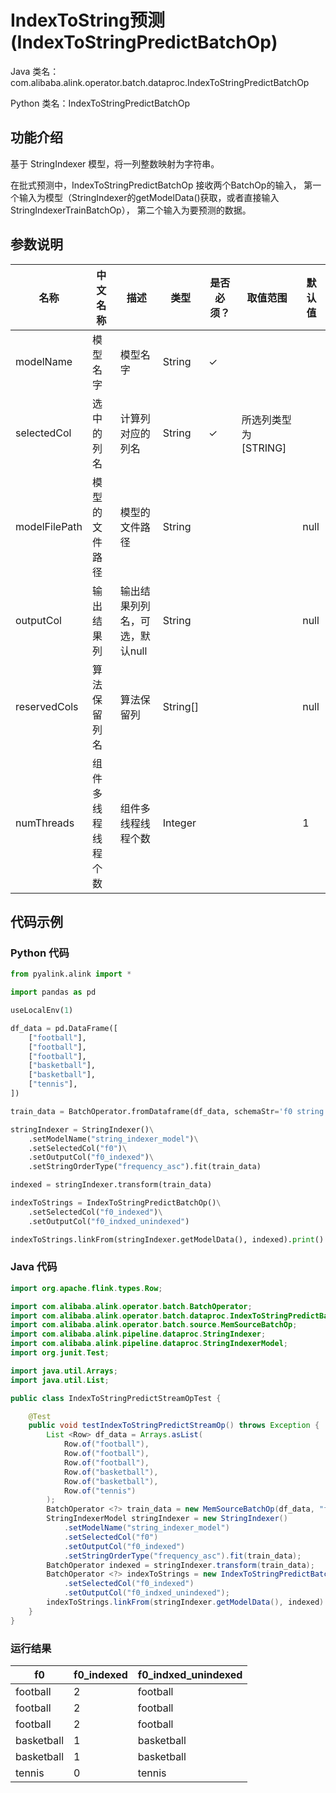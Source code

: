 # IndexToString预测 (IndexToStringPredictBatchOp)
Java 类名：com.alibaba.alink.operator.batch.dataproc.IndexToStringPredictBatchOp

Python 类名：IndexToStringPredictBatchOp


## 功能介绍
基于 StringIndexer 模型，将一列整数映射为字符串。

在批式预测中，IndexToStringPredictBatchOp 接收两个BatchOp的输入，
第一个输入为模型（StringIndexer的getModelData()获取，或者直接输入StringIndexerTrainBatchOp），
第二个输入为要预测的数据。

## 参数说明
| 名称 | 中文名称 | 描述 | 类型 | 是否必须？ | 取值范围 | 默认值 |
| --- | --- | --- | --- | --- | --- | --- |
| modelName | 模型名字 | 模型名字 | String | ✓ |  |  |
| selectedCol | 选中的列名 | 计算列对应的列名 | String | ✓ | 所选列类型为 [STRING] |  |
| modelFilePath | 模型的文件路径 | 模型的文件路径 | String |  |  | null |
| outputCol | 输出结果列 | 输出结果列列名，可选，默认null | String |  |  | null |
| reservedCols | 算法保留列名 | 算法保留列 | String[] |  |  | null |
| numThreads | 组件多线程线程个数 | 组件多线程线程个数 | Integer |  |  | 1 |

## 代码示例
### Python 代码
```python
from pyalink.alink import *

import pandas as pd

useLocalEnv(1)

df_data = pd.DataFrame([
    ["football"],
    ["football"],
    ["football"],
    ["basketball"],
    ["basketball"],
    ["tennis"],
])

train_data = BatchOperator.fromDataframe(df_data, schemaStr='f0 string')

stringIndexer = StringIndexer()\
    .setModelName("string_indexer_model")\
    .setSelectedCol("f0")\
    .setOutputCol("f0_indexed")\
    .setStringOrderType("frequency_asc").fit(train_data)

indexed = stringIndexer.transform(train_data)

indexToStrings = IndexToStringPredictBatchOp()\
    .setSelectedCol("f0_indexed")\
    .setOutputCol("f0_indxed_unindexed")

indexToStrings.linkFrom(stringIndexer.getModelData(), indexed).print()
```
### Java 代码
```java
import org.apache.flink.types.Row;

import com.alibaba.alink.operator.batch.BatchOperator;
import com.alibaba.alink.operator.batch.dataproc.IndexToStringPredictBatchOp;
import com.alibaba.alink.operator.batch.source.MemSourceBatchOp;
import com.alibaba.alink.pipeline.dataproc.StringIndexer;
import com.alibaba.alink.pipeline.dataproc.StringIndexerModel;
import org.junit.Test;

import java.util.Arrays;
import java.util.List;

public class IndexToStringPredictStreamOpTest {

	@Test
	public void testIndexToStringPredictStreamOp() throws Exception {
		List <Row> df_data = Arrays.asList(
			Row.of("football"),
			Row.of("football"),
			Row.of("football"),
			Row.of("basketball"),
			Row.of("basketball"),
			Row.of("tennis")
		);
		BatchOperator <?> train_data = new MemSourceBatchOp(df_data, "f0 string");
		StringIndexerModel stringIndexer = new StringIndexer()
			.setModelName("string_indexer_model")
			.setSelectedCol("f0")
			.setOutputCol("f0_indexed")
			.setStringOrderType("frequency_asc").fit(train_data);
		BatchOperator indexed = stringIndexer.transform(train_data);
		BatchOperator <?> indexToStrings = new IndexToStringPredictBatchOp()
			.setSelectedCol("f0_indexed")
			.setOutputCol("f0_indxed_unindexed");
		indexToStrings.linkFrom(stringIndexer.getModelData(), indexed).print();
	}
}
```

### 运行结果


f0|f0_indexed|f0_indxed_unindexed
---|----------|-------------------
football|2|football
football|2|football
football|2|football
basketball|1|basketball
basketball|1|basketball
tennis|0|tennis

